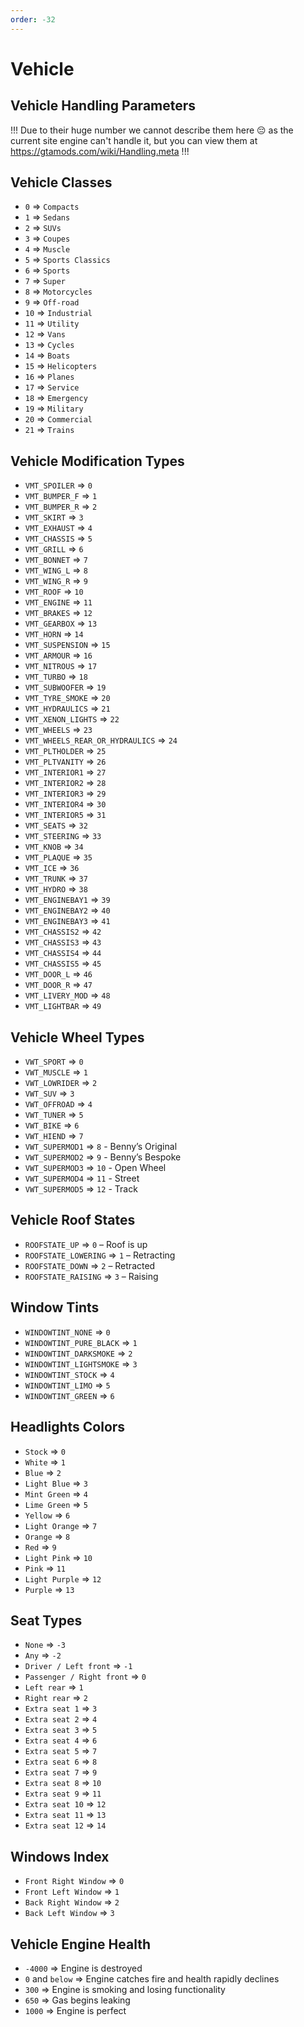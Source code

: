 ```yaml
---
order: -32
---
```


# Vehicle

## Vehicle Handling Parameters

!!!
Due to their huge number we cannot describe them here 😔 as the current site engine can't handle it, but you can view them at https://gtamods.com/wiki/Handling.meta
!!!

## Vehicle Classes

- `0` => `Compacts`
- `1` => `Sedans`
- `2` => `SUVs`
- `3` => `Coupes`
- `4` => `Muscle`
- `5` => `Sports Classics`
- `6` => `Sports`
- `7` => `Super`
- `8` => `Motorcycles`
- `9` => `Off-road`
- `10` => `Industrial`
- `11` => `Utility`
- `12` => `Vans`
- `13` => `Cycles`
- `14` => `Boats`
- `15` => `Helicopters`
- `16` => `Planes`
- `17` => `Service`
- `18` => `Emergency`
- `19` => `Military`
- `20` => `Commercial`
- `21` => `Trains`

## Vehicle Modification Types

- `VMT_SPOILER` => `0`
- `VMT_BUMPER_F` => `1`
- `VMT_BUMPER_R` => `2`
- `VMT_SKIRT` => `3`
- `VMT_EXHAUST` => `4`
- `VMT_CHASSIS` => `5`
- `VMT_GRILL` => `6`
- `VMT_BONNET` => `7`
- `VMT_WING_L` => `8`
- `VMT_WING_R` => `9`
- `VMT_ROOF` => `10`
- `VMT_ENGINE` => `11`
- `VMT_BRAKES` => `12`
- `VMT_GEARBOX` => `13`
- `VMT_HORN` => `14`
- `VMT_SUSPENSION` => `15`
- `VMT_ARMOUR` => `16`
- `VMT_NITROUS` => `17`
- `VMT_TURBO` => `18`
- `VMT_SUBWOOFER` => `19`
- `VMT_TYRE_SMOKE` => `20`
- `VMT_HYDRAULICS` => `21`
- `VMT_XENON_LIGHTS` => `22`
- `VMT_WHEELS` => `23`
- `VMT_WHEELS_REAR_OR_HYDRAULICS` => `24`
- `VMT_PLTHOLDER` => `25`
- `VMT_PLTVANITY` => `26`
- `VMT_INTERIOR1` => `27`
- `VMT_INTERIOR2` => `28`
- `VMT_INTERIOR3` => `29`
- `VMT_INTERIOR4` => `30`
- `VMT_INTERIOR5` => `31`
- `VMT_SEATS` => `32`
- `VMT_STEERING` => `33`
- `VMT_KNOB` => `34`
- `VMT_PLAQUE` => `35`
- `VMT_ICE` => `36`
- `VMT_TRUNK` => `37`
- `VMT_HYDRO` => `38`
- `VMT_ENGINEBAY1` => `39`
- `VMT_ENGINEBAY2` => `40`
- `VMT_ENGINEBAY3` => `41`
- `VMT_CHASSIS2` => `42`
- `VMT_CHASSIS3` => `43`
- `VMT_CHASSIS4` => `44`
- `VMT_CHASSIS5` => `45`
- `VMT_DOOR_L` => `46`
- `VMT_DOOR_R` => `47`
- `VMT_LIVERY_MOD` => `48`
- `VMT_LIGHTBAR` => `49`

## Vehicle Wheel Types

- `VWT_SPORT` => `0`
- `VWT_MUSCLE` => `1`
- `VWT_LOWRIDER` => `2`
- `VWT_SUV` => `3`
- `VWT_OFFROAD` => `4`
- `VWT_TUNER` => `5`
- `VWT_BIKE` => `6`
- `VWT_HIEND` => `7`
- `VWT_SUPERMOD1` => `8` - Benny’s Original
- `VWT_SUPERMOD2` => `9` - Benny’s Bespoke
- `VWT_SUPERMOD3` => `10` - Open Wheel
- `VWT_SUPERMOD4` => `11` - Street
- `VWT_SUPERMOD5` => `12` - Track

## Vehicle Roof States

- `ROOFSTATE_UP` => `0` – Roof is up
- `ROOFSTATE_LOWERING` => `1` – Retracting
- `ROOFSTATE_DOWN` => `2` – Retracted
- `ROOFSTATE_RAISING` => `3` – Raising

## Window Tints

- `WINDOWTINT_NONE` => `0`
- `WINDOWTINT_PURE_BLACK` => `1`
- `WINDOWTINT_DARKSMOKE` => `2`
- `WINDOWTINT_LIGHTSMOKE` => `3`
- `WINDOWTINT_STOCK` => `4`
- `WINDOWTINT_LIMO` => `5`
- `WINDOWTINT_GREEN` => `6`

## Headlights Colors

- `Stock` => `0`
- `White` => `1`
- `Blue` => `2`
- `Light Blue` => `3`
- `Mint Green` => `4`
- `Lime Green` => `5`
- `Yellow` => `6`
- `Light Orange` => `7`
- `Orange` => `8`
- `Red` => `9`
- `Light Pink` => `10`
- `Pink` => `11`
- `Light Purple` => `12`
- `Purple` => `13`

## Seat Types

- `None` => `-3`
- `Any` => `-2`
- `Driver / Left front` => `-1`
- `Passenger / Right front` => `0`
- `Left rear` => `1`
- `Right rear` => `2`
- `Extra seat 1` => `3`
- `Extra seat 2` => `4`
- `Extra seat 3` => `5`
- `Extra seat 4` => `6`
- `Extra seat 5` => `7`
- `Extra seat 6` => `8`
- `Extra seat 7` => `9`
- `Extra seat 8` => `10`
- `Extra seat 9` => `11`
- `Extra seat 10` => `12`
- `Extra seat 11` => `13`
- `Extra seat 12` => `14`

## Windows Index

- `Front Right Window` => `0`
- `Front Left Window` => `1`
- `Back Right Window` => `2`
- `Back Left Window` => `3`

## Vehicle Engine Health

- `-4000` => Engine is destroyed
- `0` and `below` => Engine catches fire and health rapidly declines
- `300` => Engine is smoking and losing functionality
- `650` => Gas begins leaking
- `1000` => Engine is perfect
